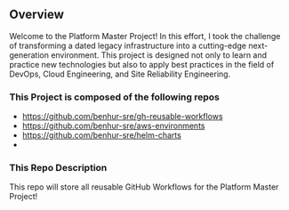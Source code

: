 ## Overview

Welcome to the Platform Master Project! In this effort, I took the challenge of transforming a dated legacy infrastructure into a cutting-edge next-generation environment. This project is designed not only to learn and practice new technologies but also to apply best practices in the field of DevOps, Cloud Engineering, and Site Reliability Engineering.

### This Project is composed of the following repos
- https://github.com/benhur-sre/gh-reusable-workflows
- https://github.com/benhur-sre/aws-environments
- https://github.com/benhur-sre/helm-charts
- 

### This Repo Description
This repo will store all reusable GitHub Workflows for the Platform Master Project!